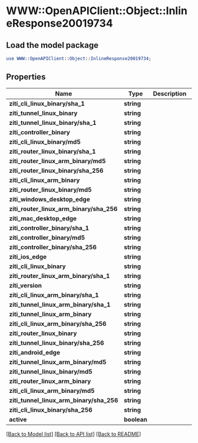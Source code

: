 # WWW::OpenAPIClient::Object::InlineResponse20019734

## Load the model package
```perl
use WWW::OpenAPIClient::Object::InlineResponse20019734;
```

## Properties
Name | Type | Description | Notes
------------ | ------------- | ------------- | -------------
**ziti_cli_linux_binary/sha_1** | **string** |  | 
**ziti_tunnel_linux_binary** | **string** |  | 
**ziti_tunnel_linux_binary/sha_1** | **string** |  | 
**ziti_controller_binary** | **string** |  | 
**ziti_cli_linux_binary/md5** | **string** |  | 
**ziti_router_linux_binary/sha_1** | **string** |  | 
**ziti_router_linux_arm_binary/md5** | **string** |  | 
**ziti_router_linux_binary/sha_256** | **string** |  | 
**ziti_cli_linux_arm_binary** | **string** |  | 
**ziti_router_linux_binary/md5** | **string** |  | 
**ziti_windows_desktop_edge** | **string** |  | 
**ziti_router_linux_arm_binary/sha_256** | **string** |  | 
**ziti_mac_desktop_edge** | **string** |  | 
**ziti_controller_binary/sha_1** | **string** |  | 
**ziti_controller_binary/md5** | **string** |  | 
**ziti_controller_binary/sha_256** | **string** |  | 
**ziti_ios_edge** | **string** |  | 
**ziti_cli_linux_binary** | **string** |  | 
**ziti_router_linux_arm_binary/sha_1** | **string** |  | 
**ziti_version** | **string** |  | 
**ziti_cli_linux_arm_binary/sha_1** | **string** |  | 
**ziti_tunnel_linux_arm_binary/sha_1** | **string** |  | 
**ziti_tunnel_linux_arm_binary** | **string** |  | 
**ziti_cli_linux_arm_binary/sha_256** | **string** |  | 
**ziti_router_linux_binary** | **string** |  | 
**ziti_tunnel_linux_binary/sha_256** | **string** |  | 
**ziti_android_edge** | **string** |  | 
**ziti_tunnel_linux_arm_binary/md5** | **string** |  | 
**ziti_tunnel_linux_binary/md5** | **string** |  | 
**ziti_router_linux_arm_binary** | **string** |  | 
**ziti_cli_linux_arm_binary/md5** | **string** |  | 
**ziti_tunnel_linux_arm_binary/sha_256** | **string** |  | 
**ziti_cli_linux_binary/sha_256** | **string** |  | 
**active** | **boolean** |  | 

[[Back to Model list]](../README.md#documentation-for-models) [[Back to API list]](../README.md#documentation-for-api-endpoints) [[Back to README]](../README.md)


